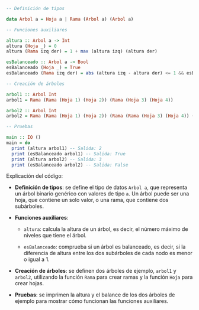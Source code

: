 ```haskell
-- Definición de tipos

data Arbol a = Hoja a | Rama (Arbol a) (Arbol a)

-- Funciones auxiliares

altura :: Arbol a -> Int
altura (Hoja _) = 0
altura (Rama izq der) = 1 + max (altura izq) (altura der)

esBalanceado :: Arbol a -> Bool
esBalanceado (Hoja _) = True
esBalanceado (Rama izq der) = abs (altura izq - altura der) <= 1 && esBalanceado izq && esBalanceado der

-- Creación de árboles

arbol1 :: Arbol Int
arbol1 = Rama (Rama (Hoja 1) (Hoja 2)) (Rama (Hoja 3) (Hoja 4))

arbol2 :: Arbol Int
arbol2 = Rama (Rama (Hoja 1) (Hoja 2)) (Rama (Rama (Hoja 3) (Hoja 4)) (Hoja 5))

-- Pruebas

main :: IO ()
main = do
  print (altura arbol1) -- Salida: 2
  print (esBalanceado arbol1) -- Salida: True
  print (altura arbol2) -- Salida: 3
  print (esBalanceado arbol2) -- Salida: False
```

Explicación del código:

* **Definición de tipos**: se define el tipo de datos `Arbol a`, que representa un árbol binario genérico con valores de tipo `a`. Un árbol puede ser una hoja, que contiene un solo valor, o una rama, que contiene dos subárboles.

* **Funciones auxiliares**:

  * `altura`: calcula la altura de un árbol, es decir, el número máximo de niveles que tiene el árbol.

  * `esBalanceado`: comprueba si un árbol es balanceado, es decir, si la diferencia de altura entre los dos subárboles de cada nodo es menor o igual a 1.

* **Creación de árboles**: se definen dos árboles de ejemplo, `arbol1` y `arbol2`, utilizando la función `Rama` para crear ramas y la función `Hoja` para crear hojas.

* **Pruebas**: se imprimen la altura y el balance de los dos árboles de ejemplo para mostrar cómo funcionan las funciones auxiliares.